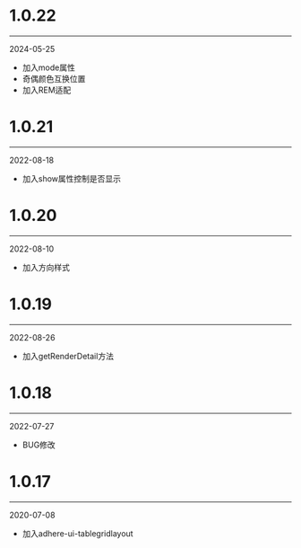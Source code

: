 # 1.0.22

***

2024-05-25

* 加入mode属性
* 奇偶颜色互换位置
* 加入REM适配

# 1.0.21

***

2022-08-18

* 加入show属性控制是否显示

# 1.0.20

***

2022-08-10

* 加入方向样式

# 1.0.19

***

2022-08-26

* 加入getRenderDetail方法

# 1.0.18

***

2022-07-27

* BUG修改

# 1.0.17

***

2020-07-08

* 加入adhere-ui-tablegridlayout
